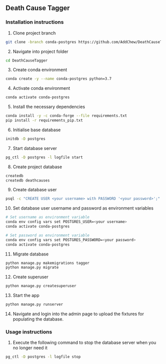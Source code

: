 ## Death Cause Tagger

### Installation instructions

1.  Clone project branch
```sh
git clone -branch conda-postgres https://github.com/AddChew/DeathCauseTagger.git
```

2. Navigate into project folder
```sh
cd DeathCauseTagger
```

3. Create conda environment
```sh
conda create -y --name conda-postgres python=3.7
```

4. Activate conda environment
```sh
conda activate conda-postgres
```

5. Install the necessary dependencies
```sh
conda install -y -c conda-forge --file requirements.txt
pip install -r requirements_pip.txt
```

6. Initialise base database
```sh
initdb -D postgres
```

7. Start database server
```sh
pg_ctl -D postgres -l logfile start
```

8. Create project database
```sh
createdb
createdb deathcauses
```

9. Create database user
```sh
psql -c "CREATE USER <your username> with PASSWORD '<your password>';"
```

10. Set database user username and password as environment variables
```sh
# Set username as environment variable
conda env config vars set POSTGRES_USER=<your username>
conda activate conda-postgres

# Set password as environment variable
conda env config vars set POSTGRES_PASSWORD=<your password>
conda activate conda-postgres
```

11. Migrate database
```sh
python manage.py makemigrations tagger
python manage.py migrate
```

12. Create superuser
```sh
python manage.py createsuperuser
```

13. Start the app
```sh
python manage.py runserver
```

14. Navigate and login into the admin page to upload the fixtures for populating the database.

### Usage instructions

1. Execute the following command to stop the database server when you no longer need it
```sh
pg_ctl -D postgres -l logfile stop
```